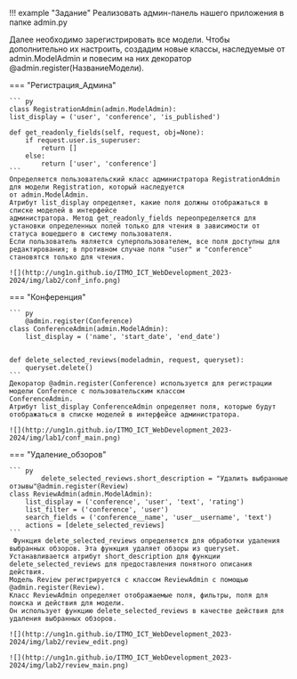 !!! example "Задание"
    Реализовать админ-панель нашего приложения в папке admin.py

Далее необходимо зарегистрировать все модели. 
Чтобы дополнительно их настроить, создадим новые классы, наследуемые от admin.ModelAdmin и повесим на них декоратор @admin.register(НазваниеМодели).

=== "Регистрация_Админа"

    ``` py
    class RegistrationAdmin(admin.ModelAdmin):
    list_display = ('user', 'conference', 'is_published')

    def get_readonly_fields(self, request, obj=None):
        if request.user.is_superuser:
            return []
        else:
            return ['user', 'conference']
    ```
    Определяется пользовательский класс администратора RegistrationAdmin для модели Registration, который наследуется 
    от admin.ModelAdmin. 
    Атрибут list_display определяет, какие поля должны отображаться в списке моделей в интерфейсе
    администратора. Метод get_readonly_fields переопределяется для установки определенных полей только для чтения в зависимости от статуса вошедшего в систему пользователя. 
    Если пользователь является суперпользователем, все поля доступны для редактирования; в противном случае поля "user" и "conference" становятся только для чтения.
      
    ![](http://ung1n.github.io/ITMO_ICT_WebDevelopment_2023-2024/img/lab2/conf_info.png)  



    
=== "Конференция"

    ``` py
        @admin.register(Conference)
    class ConferenceAdmin(admin.ModelAdmin):
        list_display = ('name', 'start_date', 'end_date')
    
    
    def delete_selected_reviews(modeladmin, request, queryset):
        queryset.delete()
    ```
    Декоратор @admin.register(Conference) используется для регистрации модели Conference с пользовательским классом 
    ConferenceAdmin. 
    Атрибут list_display ConferenceAdmin определяет поля, которые будут отображаться в списке моделей в интерфейсе администратора.

    ![](http://ung1n.github.io/ITMO_ICT_WebDevelopment_2023-2024/img/lab1/conf_main.png)  



=== "Удаление_обзоров"

    ``` py
            delete_selected_reviews.short_description = "Удалить выбранные отзывы"@admin.register(Review)
    class ReviewAdmin(admin.ModelAdmin):
        list_display = ('conference', 'user', 'text', 'rating')
        list_filter = ('conference', 'user')
        search_fields = ('conference__name', 'user__username', 'text')
        actions = [delete_selected_reviews]
    ```
     Функция delete_selected_reviews определяется для обработки удаления выбранных обзоров. Эта функция удаляет обзоры из queryset.
    Устанавливается атрибут short_description для функции delete_selected_reviews для предоставления понятного описания действия.
    Модель Review регистрируется с классом ReviewAdmin с помощью @admin.register(Review). 
    Класс ReviewAdmin определяет отображаемые поля, фильтры, поля для поиска и действия для модели. 
    Он использует функцию delete_selected_reviews в качестве действия для удаления выбранных обзоров.

    ![](http://ung1n.github.io/ITMO_ICT_WebDevelopment_2023-2024/img/lab2/review_edit.png)

    ![](http://ung1n.github.io/ITMO_ICT_WebDevelopment_2023-2024/img/lab2/review_main.png)
